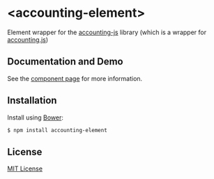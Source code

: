 # &lt;accounting-element&gt;

Element wrapper for the [accounting-js](https://github.com/nashdot/accounting-js) library (which is a wrapper for [accounting.js](http://openexchangerates.github.io/accounting.js/))

## Documentation and Demo

See the [component page](http://Granze.github.io/accounting-element) for more information.

## Installation

Install using [Bower](http://bower.io):

```sh
$ npm install accounting-element
```

## License

[MIT License](http://opensource.org/licenses/MIT)
